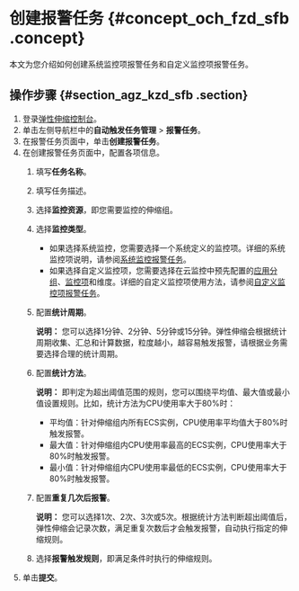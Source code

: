 # 创建报警任务 {#concept_och_fzd_sfb .concept}

本文为您介绍如何创建系统监控项报警任务和自定义监控项报警任务。

## 操作步骤 {#section_agz_kzd_sfb .section}

1.  登录[弹性伸缩控制台](https://essnew.console.aliyun.com/)。
2.  单击左侧导航栏中的**自动触发任务管理** \> **报警任务**。
3.  在报警任务页面中，单击**创建报警任务**。
4.  在创建报警任务页面中，配置各项信息。
    1.  填写**任务名称**。
    2.  填写任务描述。
    3.  选择**监控资源**，即您需要监控的伸缩组。
    4.  选择**监控类型**。
        -   如果选择系统监控，您需要选择一个系统定义的监控项。详细的系统监控项说明，请参阅[系统监控报警任务](intl.zh-CN/用户指南/报警任务/系统监控报警任务.md#)。
        -   如果选择自定义监控项，您需要选择在云监控中预先配置的[应用分组](../../../../../intl.zh-CN/用户指南/应用分组/应用分组概览.md#)、[监控项](../../../../../intl.zh-CN/用户指南/自定义监控/自定义监控概览.md#)和维度。详细的自定义监控项使用方法，请参阅[自定义监控项报警任务](intl.zh-CN/用户指南/报警任务/自定义监控项报警任务.md#)。
    5.  配置**统计周期**。

        **说明：** 您可以选择1分钟、2分钟、5分钟或15分钟。弹性伸缩会根据统计周期收集、汇总和计算数据，粒度越小，越容易触发报警，请根据业务需要选择合理的统计周期。

    6.  配置**统计方法**。

        **说明：** 即判定为超出阈值范围的规则，您可以围绕平均值、最大值或最小值设置规则。比如，统计方法为CPU使用率大于80%时：

        -   平均值：针对伸缩组内所有ECS实例，CPU使用率平均值大于80%时触发报警。
        -   最大值：针对伸缩组内CPU使用率最高的ECS实例，CPU使用率大于80%时触发报警。
        -   最小值：针对伸缩组内CPU使用率最低的ECS实例，CPU使用率大于80%时触发报警。
    7.  配置**重复几次后报警**。

        **说明：** 您可以选择1次、2次、3次或5次。根据统计方法判断超出阈值后，弹性伸缩会记录次数，满足重复次数后才会触发报警，自动执行指定的伸缩规则。

    8.  选择**报警触发规则**，即满足条件时执行的伸缩规则。
5.  单击**提交**。

